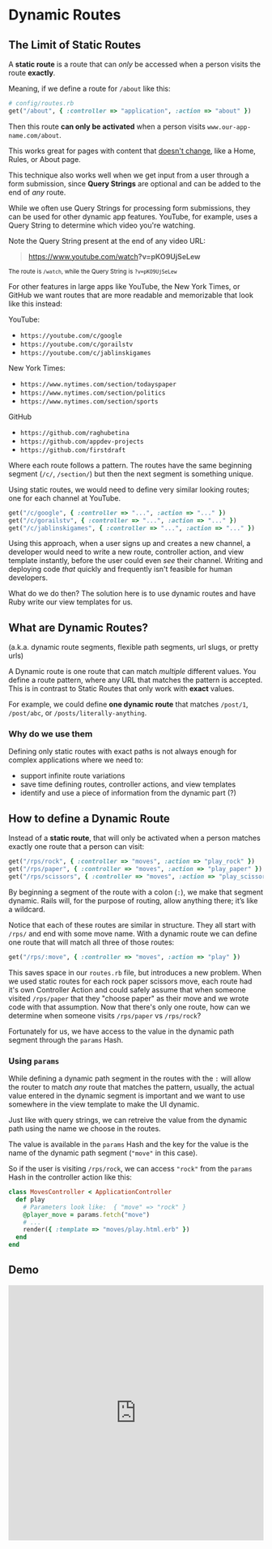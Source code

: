 # Dynamic Routes

## The Limit of Static Routes

A **static route** is a route that can _only_ be accessed when a person visits the route **exactly**.

Meaning, if we define a route for `/about` like this:

```rb
# config/routes.rb
get("/about", { :controller => "application", :action => "about" })
```

Then this route **can only be activated** when a person visits `www.our-app-name.com/about`.

This works great for pages with content that <u>doesn't change</u>, like a Home, Rules, or About page.

This technique also works well when we get input from a user through a form submission, since **Query Strings** are optional and can be added to the end of _any_ route.

While we often use Query Strings for processing form submissions, they can be used for other dynamic app features. YouTube, for example, uses a Query String to determine which video you're watching.

Note the Query String present at the end of any video URL:

> https://www.youtube.com/watch<strong>?v=pKO9UjSeLew</strong>

<small>The route is `/watch`, while the Query String is `?v=pKO9UjSeLew`</small>

For other features in large apps like YouTube, the New York Times, or GitHub we want routes that are more readable and memorizable that look like this instead:

YouTube:
- `https://youtube.com/c/google`
- `https://youtube.com/c/gorailstv`
- `https://youtube.com/c/jablinskigames`

New York Times:
- `https://www.nytimes.com/section/todayspaper`
- `https://www.nytimes.com/section/politics`
- `https://www.nytimes.com/section/sports`

GitHub
- `https://github.com/raghubetina`
- `https://github.com/appdev-projects`
- `https://github.com/firstdraft`

Where each route follows a pattern. The routes have the same beginning segment (`/c/`, `/section/`) but then the next segment is something unique.

Using static routes, we would need to define very similar looking routes; one for each channel at YouTube.

```rb
get("/c/google", { :controller => "...", :action => "..." })
get("/c/gorailstv", { :controller => "...", :action => "..." })
get("/c/jablinskigames", { :controller => "...", :action => "..." })
```

Using this approach, when a user signs up and creates a new channel, a developer would need to write a new route, controller action, and view template instantly, before the user could even _see_ their channel. Writing and deploying code _that_ quickly and frequently isn't feasible for human developers.

What do we do then? The solution here is to use dynamic routes and have Ruby write our view templates for us.

## What are Dynamic Routes?

(a.k.a. dynamic route segments, flexible path segments, url slugs, or pretty urls)

A Dynamic route is one route that can match _multiple_ different values. You define a route pattern, where any URL that matches the pattern is accepted. This is in contrast to Static Routes that only work with **exact** values.

For example, we could define **one dynamic route** that matches `/post/1`, `/post/abc`, or `/posts/literally-anything`.

### Why do we use them

Defining only static routes with exact paths is not always enough for complex applications where we need to:

- support infinite route variations
- save time defining routes, controller actions, and view templates
- identify and use a piece of information from the dynamic part (?)

## How to define a Dynamic Route

Instead of a **static route**, that will only be activated when a person matches exactly one route that a person can visit:

```rb
get("/rps/rock", { :controller => "moves", :action => "play_rock" })
get("/rps/paper", { :controller => "moves", :action => "play_paper" })
get("/rps/scissors", { :controller => "moves", :action => "play_scissors" })
```

By beginning a segment of the route with a colon (`:`), we make that segment dynamic. Rails will, for the purpose of routing, allow anything there; it’s like a wildcard.

Notice that each of these routes are similar in structure. They all start with `/rps/` and end with some move name. With a dynamic route we can define one route that will match all three of those routes:

```rb
get("/rps/:move", { :controller => "moves", :action => "play" })
```

This saves space in our `routes.rb` file, but introduces a new problem. When we used static routes for each rock paper scissors move, each route had it's own Controller Action and could safely assume that when someone visited `/rps/paper` that they "choose paper" as their move and we wrote code with that assumption. Now that there's only one route, how can we determine when someone visits `/rps/paper` vs `/rps/rock`?

Fortunately for us, we have access to the value in the dynamic path segment through the `params` Hash.

### Using `params`

While defining a dynamic path segment in the routes with the `:` will allow the router to match _any_ route that matches the pattern, usually, the actual value entered in the dynamic segment is important and we want to use somewhere in the view template to make the UI dynamic.

Just like with query strings, we can retreive the value from the dynamic path using the name we choose in the routes.

The value is available in the `params` Hash and the key for the value is the name of the dynamic path segment (`"move"` in this case).

So if the user is visiting `/rps/rock`, we can access `"rock"` from the `params` Hash in the controller action like this:

```rb
class MovesController < ApplicationController
  def play
    # Parameters look like:  { "move" => "rock" }
    @player_move = params.fetch("move")
    # ...
    render({ :template => "moves/play.html.erb" })
  end
end
```

## Demo

<div style="overflow: hidden;padding-top: 100%;position: relative;"><iframe loading="lazy" style="border: 0;height: 100%;left: 0;position: absolute;top: 0;width: 100%;" src="https://jelani.dev/dynamic-path-segment-demo/"></iframe></div>
